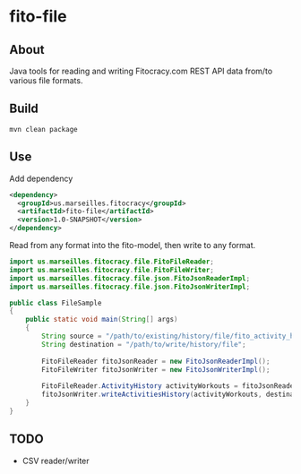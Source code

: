 # fito-file

## About
Java tools for reading and writing Fitocracy.com REST API data from/to various file formats.

## Build
`mvn clean package`

## Use
Add dependency
```xml
<dependency>
  <groupId>us.marseilles.fitocracy</groupId>
  <artifactId>fito-file</artifactId>
  <version>1.0-SNAPSHOT</version>
</dependency>
```

Read from any format into the fito-model, then write to any format.
```java
import us.marseilles.fitocracy.file.FitoFileReader;
import us.marseilles.fitocracy.file.FitoFileWriter;
import us.marseilles.fitocracy.file.json.FitoJsonReaderImpl;
import us.marseilles.fitocracy.file.json.FitoJsonWriterImpl;

public class FileSample
{
    public static void main(String[] args)
    {
        String source = "/path/to/existing/history/file/fito_activity_history.json";
        String destination = "/path/to/write/history/file";
        
        FitoFileReader fitoJsonReader = new FitoJsonReaderImpl();
        FitoFileWriter fitoJsonWriter = new FitoJsonWriterImpl();
        
        FitoFileReader.ActivityHistory activityWorkouts = fitoJsonReader.readActivityHistory(source);
        fitoJsonWriter.writeActivitiesHistory(activityWorkouts, destination, true);
    }
}

```

## TODO
* CSV reader/writer